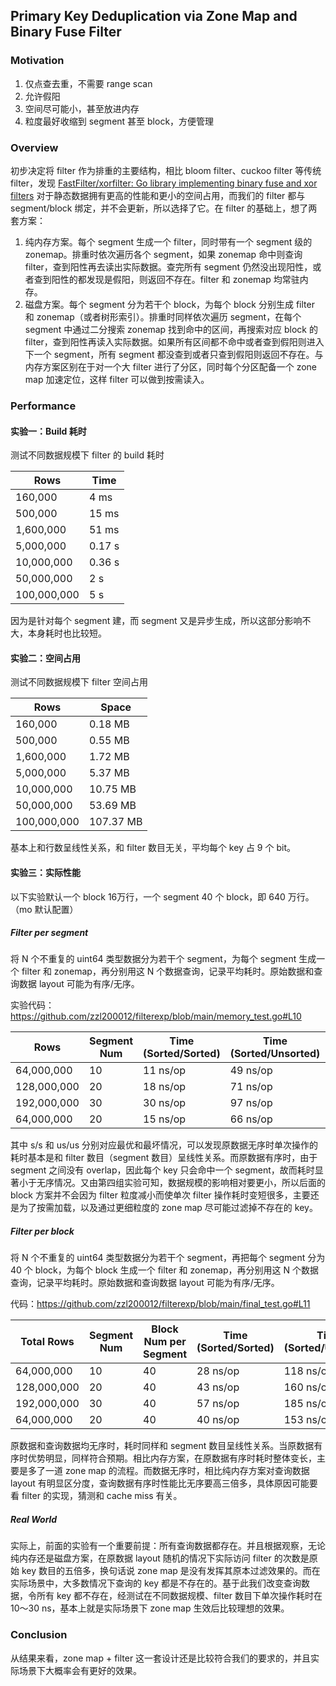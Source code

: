 ## Primary Key Deduplication via Zone Map and Binary Fuse Filter

### Motivation

1. 仅点查去重，不需要 range scan
2. 允许假阳
3. 空间尽可能小，甚至放进内存
4. 粒度最好收缩到 segment 甚至 block，方便管理

### Overview

初步决定将 filter 作为排重的主要结构，相比 bloom filter、cuckoo filter 等传统 filter，发现 [FastFilter/xorfilter: Go library implementing binary fuse and xor filters](https://github.com/FastFilter/xorfilter) 对于静态数据拥有更高的性能和更小的空间占用，而我们的 filter 都与 segment/block 绑定，并不会更新，所以选择了它。在 filter 的基础上，想了两套方案：

1. 纯内存方案。每个 segment 生成一个 filter，同时带有一个 segment 级的 zonemap。排重时依次遍历各个 segment，如果 zonemap 命中则查询 filter，查到阳性再去读出实际数据。查完所有 segment 仍然没出现阳性，或者查到阳性的都发现是假阳，则返回不存在。filter 和 zonemap 均常驻内存。
2. 磁盘方案。每个 segment 分为若干个 block，为每个 block 分别生成 filter 和 zonemap（或者树形索引）。排重时同样依次遍历 segment，在每个 segment 中通过二分搜索 zonemap 找到命中的区间，再搜索对应 block 的 filter，查到阳性再读入实际数据。如果所有区间都不命中或者查到假阳则进入下一个 segment，所有 segment 都没查到或者只查到假阳则返回不存在。与内存方案区别在于对一个大 filter 进行了分区，同时每个分区配备一个 zone map 加速定位，这样 filter 可以做到按需读入。

### Performance

#### 实验一：Build 耗时

测试不同数据规模下 filter 的 build 耗时

| Rows        | Time   |
| ----------- | ------ |
| 160,000     | 4 ms   |
| 500,000     | 15 ms  |
| 1,600,000   | 51 ms  |
| 5,000,000   | 0.17 s |
| 10,000,000  | 0.36 s |
| 50,000,000  | 2 s    |
| 100,000,000 | 5 s    |

因为是针对每个 segment 建，而 segment 又是异步生成，所以这部分影响不大，本身耗时也比较短。

#### 实验二：空间占用

测试不同数据规模下 filter 空间占用

| Rows        | Space     |
| ----------- | --------- |
| 160,000     | 0.18 MB   |
| 500,000     | 0.55 MB   |
| 1,600,000   | 1.72 MB   |
| 5,000,000   | 5.37 MB   |
| 10,000,000  | 10.75 MB  |
| 50,000,000  | 53.69 MB  |
| 100,000,000 | 107.37 MB |

基本上和行数呈线性关系，和 filter 数目无关，平均每个 key 占 9 个 bit。

#### 实验三：实际性能

以下实验默认一个 block 16万行，一个 segment 40 个 block，即 640 万行。（mo 默认配置）

##### Filter per segment 

将 N 个不重复的 uint64 类型数据分为若干个 segment，为每个 segment 生成一个 filter 和 zonemap，再分别用这 N 个数据查询，记录平均耗时。原始数据和查询数据 layout 可能为有序/无序。

实验代码：https://github.com/zzl200012/filterexp/blob/main/memory_test.go#L10

| Rows        | Segment Num | Time (Sorted/Sorted) | Time (Sorted/Unsorted) | Time (Unsorted/Sorted) | Time (Unsorted/Unsorted) |
| ----------- | ----------- | -------------------- | ---------------------- | ---------------------- | ------------------------ |
| 64,000,000  | 10          | 11 ns/op             | 49 ns/op               | 235 ns/op              | 233 ns/op                |
| 128,000,000 | 20          | 18 ns/op             | 71 ns/op               | 431 ns/op              | 426 ns/op                |
| 192,000,000 | 30          | 30 ns/op             | 97 ns/op               | 600 ns/op              | 612 ns/op                |
| 64,000,000  | 20          | 15 ns/op             | 66 ns/op               | 388 ns/op              | 394 ns/op                |

其中 s/s 和 us/us 分别对应最优和最坏情况，可以发现原数据无序时单次操作的耗时基本是和 filter 数目（segment 数目）呈线性关系。而原数据有序时，由于 segment 之间没有 overlap，因此每个 key 只会命中一个 segment，故而耗时显著小于无序情况。又由第四组实验可知，数据规模的影响相对要更小，所以后面的 block 方案并不会因为 filter 粒度减小而使单次 filter 操作耗时变短很多，主要还是为了按需加载，以及通过更细粒度的 zone map 尽可能过滤掉不存在的 key。

##### Filter per block

将 N 个不重复的 uint64 类型数据分为若干个 segment，再把每个 segment 分为 40 个 block，为每个 block 生成一个 filter 和 zonemap，再分别用这 N 个数据查询，记录平均耗时。原始数据和查询数据 layout 可能为有序/无序。

代码：https://github.com/zzl200012/filterexp/blob/main/final_test.go#L11

| Total Rows  | Segment Num | Block Num per Segment | Time (Sorted/Sorted) | Time (Sorted/Unsorted) | Time (Unsorted/Sorted) | Time (Unsorted/Unsorted) |
| ----------- | ----------- | --------------------- | -------------------- | ---------------------- | ---------------------- | ------------------------ |
| 64,000,000  | 10          | 40                    | 28 ns/op             | 118 ns/op              | 101 ns/op              | 360 ns/op                |
| 128,000,000 | 20          | 40                    | 43 ns/op             | 160 ns/op              | 169 ns/op              | 619 ns/op                |
| 192,000,000 | 30          | 40                    | 57 ns/op             | 185 ns/op              | 248 ns/op              | 906 ns/op                |
| 64,000,000  | 20          | 40                    | 40 ns/op             | 153 ns/op              | 162 ns/op              | 592 ns/op                |

原数据和查询数据均无序时，耗时同样和 segment 数目呈线性关系。当原数据有序时优势明显，同样符合预期。相比内存方案，在原数据有序时耗时整体变长，主要是多了一道 zone map 的流程。而数据无序时，相比纯内存方案对查询数据 layout 有明显区分度，查询数据有序时性能比无序要高三倍多，具体原因可能要看 filter 的实现，猜测和 cache miss 有关。

##### Real World

实际上，前面的实验有一个重要前提：所有查询数据都存在。并且根据观察，无论纯内存还是磁盘方案，在原数据 layout 随机的情况下实际访问 filter 的次数是原始 key 数目的五倍多，换句话说 zone map 是没有发挥其原本过滤效果的。而在实际场景中，大多数情况下查询的 key 都是不存在的。基于此我们改变查询数据，令所有 key 都不存在，经测试在不同数据规模、filter 数目下单次操作耗时在 10～30 ns，基本上就是实际场景下 zone map 生效后比较理想的效果。

### Conclusion

从结果来看，zone map + filter 这一套设计还是比较符合我们的要求的，并且实际场景下大概率会有更好的效果。
